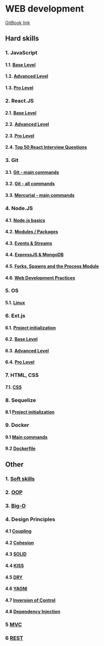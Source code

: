 # WEB development

[GitBook link](https://sergiy-mykhailov-2.gitbook.io/development/)

## Hard skills

### 1. JavaScript
#### 1.1. [Base Level](js/js_base.md)
#### 1.2. [Advanced Level](js/js_advanced.md)
#### 1.3. [Pro Level](js/js_pro.md)

### 2. React.JS
#### 2.1. [Base Level](react/react_base.md)
#### 2.2. [Advanced Level](react/react_advanced.md)
#### 2.3. [Pro Level](react/react_pro.md)
#### 2.4. [Top 50 React Interview Questions](react/react_top50_questions.md)

### 3. Git
#### 3.1. [Git - main commands](git/git_main.md)
#### 3.2. [Git - all commands](git/git_all.md)
#### 3.3. [Mercurial - main commands](git/hg_main.md)

### 4. Node.JS
#### 4.1. [Node.js basics](node/node_1.md)
#### 4.2. [Modules / Packages](node/node_2.md)
#### 4.3. [Events & Streams](node/node_3.md)
#### 4.4. [ExpressJS & MongoDB](node/node_4.md)
#### 4.5. [Forks, Spawns and the Process Module](node/node_5.md)
#### 4.6. [Web Development Practices](node/node_6.md)

### 5. OS
#### 5.1. [Linux](os/linux.md)

### 6. Ext.js
#### 6.1. [Project initialization](ext/extjs_init.md)
#### 6.2. [Base Level](ext/extjs_base.md)
#### 6.3. [Advanced Level](ext/extjs_advanced.md)
#### 6.4. [Pro Level](ext/extjs_pro.md)

### 7. HTML, CSS
#### 7.1. [CSS](html_css/css.md)

### 8. Sequelize
#### 8.1 [Project initialization](sequelize/sequelize_init.md)

### 9. Docker
#### 9.1 [Main commands](docker/commands.md)
#### 9.2 [Dockerfile](docker/dockerfile.md)

## Other

### 1. [Soft skills](other/soft_skills.md)

### 2. [OOP](other/OOP.md)
### 3. [Big-O](other/big_O.md)

### 4. Design Principles
#### 4.1 [Coupling](other/coupling.md)
#### 4.2 [Cohesion](other/cohesion.md)
#### 4.3 [SOLID](other/solid.md)
#### 4.4 [KISS](other/KISS.md)
#### 4.5 [DRY](other/DRY.md)
#### 4.6 [YAGNI](other/YAGNI.md)
#### 4.7 [Inversion of Control](other/IoC.md)
#### 4.8 [Dependency Injection](other/dependency_injection.md)

### 5 [MVC](other/MVC.md)
### 6 [REST](other/REST.md)
